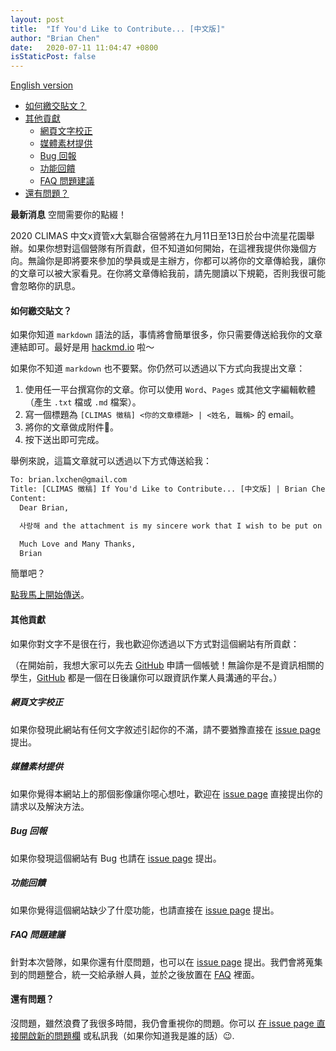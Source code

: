 ```yaml
---
layout: post
title:  "If You'd Like to Contribute... [中文版]"
author: "Brian Chen"
date:   2020-07-11 11:04:47 +0800
isStaticPost: false
---
```


[English version](https://climas.now.sh/2020/07/11/if-youd-like-to-contribute/)

- [如何繳交貼文？](#如何繳交貼文)
- [其他貢獻](#其他貢獻)
  - [網頁文字校正](#網頁文字校正)
  - [媒體素材提供](#媒體素材提供)
  - [Bug 回報](#bug-回報)
  - [功能回饋](#功能回饋)
  - [FAQ 問題建議](#faq-問題建議)
- [還有問題？](#還有問題)

**最新消息** 空間需要你的點綴！

2020 CLIMAS 中文x資管x大氣聯合宿營將在九月11日至13日於台中流星花園舉辦。如果你想對這個營隊有所貢獻，但不知道如何開始，在這裡我提供你幾個方向。無論你是即將要來參加的學員或是主辦方，你都可以將你的文章傳給我，讓你的文章可以被大家看見。在你將文章傳給我前，請先閱讀以下規範，否則我很可能會忽略你的訊息。

#### 如何繳交貼文？

如果你知道 `markdown` 語法的話，事情將會簡單很多，你只需要傳送給我你的文章連結即可。最好是用 [hackmd.io](https://hackmd.io/?nav=overview) 啦～

如果你不知道 `markdown` 也不要緊。你仍然可以透過以下方式向我提出文章：

1. 使用任一平台撰寫你的文章。你可以使用 `Word`、`Pages` 或其他文字編輯軟體（產生 `.txt` 檔或 `.md` 檔案）。
2. 寫一個標題為 `[CLIMAS 徵稿] <你的文章標題> | <姓名, 職稱>` 的 email。
3. 將你的文章做成附件。
4. 按下送出即可完成。

舉例來說，這篇文章就可以透過以下方式傳送給我：
```txt
To: brian.lxchen@gmail.com
Title: [CLIMAS 徵稿] If You'd Like to Contribute... [中文版] | Brian Chen, 資管二
Content: 
  Dear Brian,

  사랑해 and the attachment is my sincere work that I wish to be put on the website.

  Much Love and Many Thanks,
  Brian
```

簡單吧？

[點我馬上開始傳送](mailto:brian.lxchen@gmail.com)。

#### 其他貢獻
如果你對文字不是很在行，我也歡迎你透過以下方式對這個網站有所貢獻：

（在開始前，我想大家可以先去 [GitHub](https://github.com) 申請一個帳號！無論你是不是資訊相關的學生，[GitHub](https://github.com) 都是一個在日後讓你可以跟資訊作業人員溝通的平台。）

##### 網頁文字校正
如果你發現此網站有任何文字敘述引起你的不滿，請不要猶豫直接在 [issue page](https://github.com/icheft/2020climas/issues/new?assignees=&labels=&template=wordings-report.md&title=%5B網站文字校正%5D) 提出。

##### 媒體素材提供
如果你覺得本網站上的那個影像讓你噁心想吐，歡迎在 [issue page](https://github.com/icheft/2020climas/issues/new?assignees=&labels=&template=media-content-submission.md&title=%5B媒體素材提供%5D) 直接提出你的請求以及解決方法。

##### Bug 回報
如果你發現這個網站有 Bug 也請在 [issue page](https://github.com/icheft/2020climas/issues/new?assignees=&labels=&template=bug_report.md&title=%5BBUG%5D) 提出。

##### 功能回饋
如果你覺得這個網站缺少了什麼功能，也請直接在 [issue page](https://github.com/icheft/2020climas/issues/new?assignees=&labels=&template=feature_request.md&title=%5BFEATURE%5D) 提出。

##### FAQ 問題建議
針對本次營隊，如果你還有什麼問題，也可以在 [issue page](https://github.com/icheft/2020climas/issues/new?assignees=&labels=&template=faq_submission.md&title=%5BFAQ%5D) 提出。我們會將蒐集到的問題整合，統一交給承辦人員，並於之後放置在 [FAQ](https://climas.now.sh/faq/) 裡面。


#### 還有問題？
沒問題，雖然浪費了我很多時間，我仍會重視你的問題。你可以 [在 issue page 直接開啟新的問題欄](https://github.com/icheft/2020climas/issues/new) 或私訊我（如果你知道我是誰的話）😉.